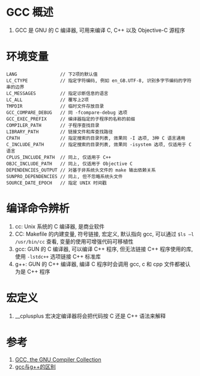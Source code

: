 # GCC 概述

1. GCC 是 GNU 的 C 编译器, 可用来编译 C, C++ 以及 Objective-C 源程序

# 环境变量

```
LANG                // 下2项的默认值
LC_CTYPE            // 指定字符编码, 例如 en_GB.UTF-8, 识别多字节编码的字符串的边界
LC_MESSAGES         // 指定诊断信息的语言
LC_ALL              // 覆写上2项
TMPDIR              // 临时文件存放目录
GCC_COMPARE_DEBUG   // 同 -fcompare-debug 选项
GCC_EXEC_PREFIX     // 编译器指定的子程序的名称的前缀
COMPILER_PATH       // 子程序查找目录
LIBRARY_PATH        // 链接文件和库查找路径
CPATH               // 指定搜索的目录列表, 效果同 -I 选项, 3种 C 语言通用
C_INCLUDE_PATH      // 指定搜索的目录列表, 效果同 -isystem 选项, 仅适用于 C 语言
CPLUS_INCLUDE_PATH  // 同上, 仅适用于 C++
OBJC_INCLUDE_PATH   // 同上, 仅适用于 Objective C
DEPENDENCIES_OUTPUT // 对基于非系统头文件的 make 输出依赖关系
SUNPRO_DEPENDENCIES // 同上, 但不忽略系统头文件
SOURCE_DATE_EPOCH   // 指定 UNIX 时间戳
```

# 编译命令辨析

1. cc: Unix 系统的 C 编译器, 是商业软件
2. CC: Makefile 的内建变量, 符号链接, 宏定义, 默认指向 gcc, 可以通过 `$ls –l /usr/bin/cc` 查看, 变量的使用可增强代码可移植性
3. gcc: GUN 的 C 编译器, 可以编译 C++ 程序, 但无法链接 C++ 程序使用的库, 使用 `-lstdc++` 选项链接 C++ 标准库
4. g++: GUN 的 C++ 编译器, 编译 C 程序时会调用 gcc, c 和 cpp 文件都被认为是 C++ 程序

# 宏定义

1. \_\_cplusplus 宏决定编译器将会把代码按 C 还是 C++ 语法来解释

# 参考

1. [GCC, the GNU Compiler Collection](https://gcc.gnu.org/)
1. [gcc与g++的区别](http://blog.chinaunix.net/uid-23023613-id-88201.html)
